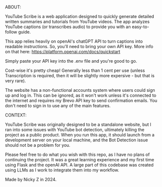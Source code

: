 ABOUT: 

YouTube Scribe is a web application designed to quickly generate detailed written summaries and tutorials from YouTube videos. The app analyzes YouTube captions (or transcribes audio) to provide you with an easy-to-follow guide. 

This app relies heavily on openAI's chatGPT API to turn captions into readable instructions. So, you'll need to bring your own API key. More info on that here: https://platform.openai.com/docs/quickstart

Simply paste your API key into the .env file and you're good to go.

Cost-wise it's pretty cheap! Generally less than 1 cent per use (unless Transcription is required, then it will be slightly more expersive - but that is very rare).

The website has a non-functional accounts system where users could sign up and log in. This can be ignored, as it won't work unless it's connected to the internet and requires my Brevo API key to send confirmation emails. You don't need to sign in to use any of the main features.


CONTEXT:

YouTube Scribe was originally designed to be a standalone website, but I ran into some issues with YouTube bot detection, ultimately killing the project as a public product. When you run this app, it should launch from a development server on your local machine, and the Bot Detection issue should not be a problem for you. 

Please feel free to do what you wish with this repo, as I have no plans of continuing the project. It was a great learning experience and my first time using Flask and the openAI API. A large part of this codebase was created using LLMs as I work to integrate them into my workflow.

Made by Nicky Z in 2024.
